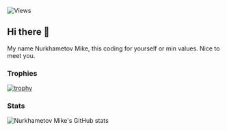 ![Views](https://komarev.com/ghpvc/?username=NurMiApp&label=Views&base=1338&color=green)
## Hi there 👋

<!--
**NurMiApp/NurMiApp** is a ✨ _special_ ✨ repository because its `README.md` (this file) appears on your GitHub profile.

Here are some ideas to get you started:

- 🔭 I’m currently working on ...
- 🌱 I’m currently learning ...
- 👯 I’m looking to collaborate on ...
- 🤔 I’m looking for help with ...
- 💬 Ask me about ...
- 📫 How to reach me: ...
- 😄 Pronouns: ...
- ⚡ Fun fact: ...
-->

My name Nurkhametov Mike, this coding for yourself or min values. Nice to meet you.
### Trophies
[![trophy](https://github-profile-trophy.vercel.app/?username=NurMiApp&theme=dracula)](https://github.com/ryo-ma/github-profile-trophy)
### Stats
![Nurkhametov Mike's GitHub stats](https://github-readme-stats.vercel.app/api?username=NurMiApp&show_icons=true&theme=dracula)

